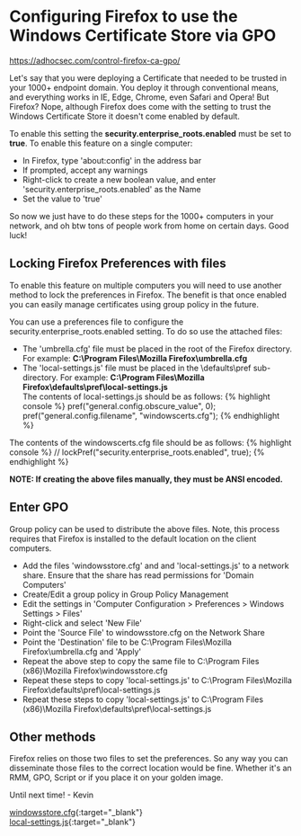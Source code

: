 # Configuring Firefox to use the Windows Certificate Store via GPO

https://adhocsec.com/control-firefox-ca-gpo/

Let's say that you were deploying a Certificate that needed to be trusted in your 1000+ endpoint domain. You deploy it through conventional means, and everything works in IE, Edge, Chrome, even Safari and Opera! But Firefox? Nope, although Firefox does come with the setting to trust the Windows Certificate Store it doesn't come enabled by default. 

To enable this setting the **security.enterprise_roots.enabled** must be set to **true**. To enable this feature on a single computer: 

* In Firefox, type 'about:config' in the address bar  
* If prompted, accept any warnings  
* Right-click to create a new boolean value, and enter 'security.enterprise_roots.enabled' as the Name  
* Set the value to 'true'  

So now we just have to do these steps for the 1000+ computers in your network, and oh btw tons of people work from home on certain days. Good luck!

## Locking Firefox Preferences with files
To enable this feature on multiple computers you will need to use another method to lock the preferences in Firefox. The benefit is that once enabled you can easily manage certificates using group policy in the future. 
 
You can use a preferences file to configure the security.enterprise_roots.enabled setting. To do so use the attached files:
* The 'umbrella.cfg' file must be placed in the root of the Firefox directory. For example: **C:\Program Files\Mozilla Firefox\umbrella.cfg**
* The 'local-settings.js' file must be placed in the \defaults\pref sub-directory. For example: **C:\Program Files\Mozilla Firefox\defaults\pref\local-settings.js**  
The contents of local-settings.js should be as follows:
{% highlight console %}
 pref("general.config.obscure_value", 0); 
 pref("general.config.filename", "windowscerts.cfg"); {% endhighlight %}
 
The contents of the windowscerts.cfg file should be as follows:
{% highlight console %}
 //
 lockPref("security.enterprise_roots.enabled", true);
{% endhighlight %}

**NOTE:  If creating the above files manually, they must be ANSI encoded.**

## Enter GPO  
Group policy can be used to distribute the above files.  Note, this process requires that Firefox is installed to the default location on the client computers.

* Add the files 'windowsstore.cfg' and and 'local-settings.js' to a network share.  Ensure that the share has read permissions for 'Domain Computers'
* Create/Edit a group policy in Group Policy Management
* Edit the settings in 'Computer Configuration > Preferences > Windows Settings > Files'
* Right-click and select 'New File'
* Point the 'Source File' to windowsstore.cfg on the Network Share
* Point the 'Destination' file to be C:\Program Files\Mozilla Firefox\umbrella.cfg and 'Apply'
* Repeat the above step to copy the same file to C:\Program Files (x86)\Mozilla Firefox\windowsstore.cfg
* Repeat these steps to copy 'local-settings.js' to C:\Program Files\Mozilla Firefox\defaults\pref\local-settings.js
* Repeat these steps to copy 'local-settings.js' to C:\Program Files (x86)\Mozilla Firefox\defaults\pref\local-settings.js

## Other methods
Firefox relies on those two files to set the preferences. So any way you can disseminate those files to the correct location would be fine. Whether it's an RMM, GPO, Script or if you place it on your golden image. 

Until next time! - Kevin


[windowsstore.cfg](https://github.com/KievCast/adhocsec/blob/master/firefox-trust-windows-certificates/windowsstore.cfg){:target="_blank"}  
[local-settings.js](https://raw.githubusercontent.com/KievCast/adhocsec/master/firefox-trust-windows-certificates/local-settings.js){:target="_blank"}  
